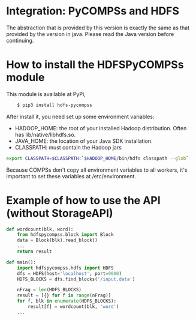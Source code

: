 # Integration: PyCOMPSs and HDFS

The abstraction that is provided by this version is exactly the same as
 that provided by the version in java. Please read the Java version 
 before continuing.

# How to install the HDFSPyCOMPSs module

This module is available at PyPi, 

```bash
    $ pip3 install hdfs-pycompss
```

After install it, you need set up some environment variables:

 * HADOOP_HOME: the root of your installed Hadoop distribution. Often has lib/native/libhdfs.so.
 * JAVA_HOME: the location of your Java SDK installation.
 * CLASSPATH: must contain the Hadoop jars
 
```bash
export CLASSPATH=$CLASSPATH:`$HADOOP_HOME/bin/hdfs classpath --glob`
```

Because COMPSs don't copy all environment variables to all workers, it's important to set these variables at /etc/environment.


# Example of how to use the API (without StorageAPI)

```python
def wordcount(blk, word):
    from hdfspycompss.block import Block
    data = Block(blk).read_block()
    ...
    return result

def main():
    import hdfspycompss.hdfs import HDFS
    dfs = HDFS(host='localhost', port=9000)
    HDFS_BLOCKS = dfs.find_blocks('/input.data')

    nFrag = len(HDFS_BLOCKS)
    result = [{} for f in range(nFrag)]
    for f, blk in enumerate(HDFS_BLOCKS):
        result[f] = wordcount(blk, 'word')
    ...
```
